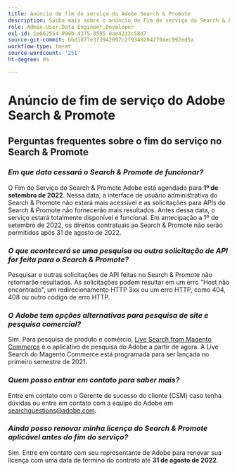 ```yaml
---
title: Anúncio de fim de serviço do Adobe Search & Promote
description: Saiba mais sobre o anúncio de Fim de serviço do Search & Promote Adobe.
role: Admin,User,Data Engineer,Developer
exl-id: 1e062554-090b-4275-8595-8ae4233c58d7
source-git-commit: bbd1877e3f3942097c2f9348204279aec992ed5a
workflow-type: tm+mt
source-wordcount: '251'
ht-degree: 0%

---
```


# Anúncio de fim de serviço do Adobe Search &amp; Promote

## Perguntas frequentes sobre o fim do serviço no Search &amp; Promote

### **_Em que data cessará o Search &amp; Promote de funcionar?_**

O Fim do Serviço do Search &amp; Promote Adobe está agendado para **1º de setembro de 2022**. Nessa data, a interface de usuário administrativa do Search &amp; Promote não estará mais acessível e as solicitações para APIs do Search &amp; Promote não fornecerão mais resultados. Antes dessa data, o serviço estará totalmente disponível e funcional. Em antecipação a 1º de setembro de 2022, os direitos contratuais ao Search &amp; Promote não serão permitidos após 31 de agosto de 2022.

### **_O que acontecerá se uma pesquisa ou outra solicitação de API for feita para o Search &amp; Promote?_**

Pesquisar e outras solicitações de API feitas no Search &amp; Promote não retornarão resultados. As solicitações podem resultar em um erro &quot;Host não encontrado&quot;, um redirecionamento HTTP 3xx ou um erro HTTP, como 404, 408 ou outro código de erro HTTP.

### **_O Adobe tem opções alternativas para pesquisa de site e pesquisa comercial?_**

Sim. Para pesquisa de produto e comércio, [Live Search from Magento Commerce](https://blog.adobe.com/en/publish/2020/11/23/new-ai-capabilities-for-magento-commerce-improve-retail.html) é o aplicativo de pesquisa do Adobe a partir de agora. A Live Search do Magento Commerce está programada para ser lançada no primeiro semestre de 2021.

<!-- ### **_Can Adobe recommend any frameworks or platforms that offer features similar to Search&Promote?_**

  Yes. If the Search&Promote feature is critical to your marketing strategy, consider the many open-source frameworks that exist to power search, including [Apache Solr](https://solr.apache.org/) and [Elastic Free and Open](https://www.elastic.co/about/free-and-open).  

  Also, both [AWS](https://aws.amazon.com/cloudsearch/) and [Microsoft® Azure](https://azure.microsoft.com/en-us/services/search/) provide cloud-native search capabilities on their respective cloud platforms. You can integrate both options into Adobe Experience Manager Sites to power site search and more. -->

### **_Quem posso entrar em contato para saber mais?_**

Entre em contato com o Gerente de sucesso do cliente (CSM) caso tenha dúvidas ou entre em contato com a equipe do Adobe em [searchquestions@adobe.com](mailto:searchquestions@adobe.com).

### **_Ainda posso renovar minha licença do Search &amp; Promote aplicável antes do fim do serviço?_**

Sim. Entre em contato com seu representante de Adobe para renovar sua licença com uma data de término do contrato até **31 de agosto de 2022**.
